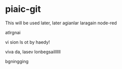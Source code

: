 # piaic-git
This will be used later, later
agianlar
laragain
node-red

atlrgnai

vi sion ls ot by haedy!


viva da, lasev
lonbegsaillllll

bgningging
